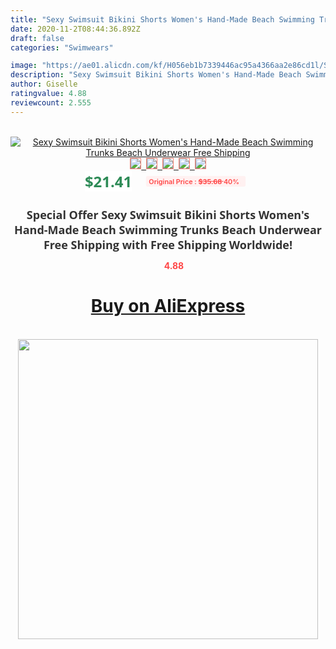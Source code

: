 ```yaml
---
title: "Sexy Swimsuit Bikini Shorts Women's Hand-Made Beach Swimming Trunks Beach Underwear Free Shipping"
date: 2020-11-2T08:44:36.892Z
draft: false
categories: "Swimwears"

image: "https://ae01.alicdn.com/kf/H056eb1b7339446ac95a4366aa2e86cd1l/Sexy-Swimsuit-Bikini-Shorts-Women-s-Hand-Made-Beach-Swimming-Trunks-Beach-Underwear-Free-Shipping.jpg"
description: "Sexy Swimsuit Bikini Shorts Women's Hand-Made Beach Swimming Trunks Beach Underwear Free Shipping"
author: Giselle
ratingvalue: 4.88
reviewcount: 2.555
---
```

<br>
<div style="text-align: center;">
<a href="https://s.click.aliexpress.com/e/_AAl2j7" target="_blank" rel="nofollow noopener noreferrer"><img alt="Sexy Swimsuit Bikini Shorts Women's Hand-Made Beach Swimming Trunks Beach Underwear Free Shipping" class="magnifier-image" src="https://ae01.alicdn.com/kf/H056eb1b7339446ac95a4366aa2e86cd1l/Sexy-Swimsuit-Bikini-Shorts-Women-s-Hand-Made-Beach-Swimming-Trunks-Beach-Underwear-Free-Shipping.jpg_640x640.jpg">
<br>
<img style="border:1px solid salmon" src="https://ae01.alicdn.com/kf/H056eb1b7339446ac95a4366aa2e86cd1l/Sexy-Swimsuit-Bikini-Shorts-Women-s-Hand-Made-Beach-Swimming-Trunks-Beach-Underwear-Free-Shipping.jpg_120x120.jpg">&nbsp;&nbsp;<img style="border:1px solid salmon" src="https://ae01.alicdn.com/kf/H8f4a29d72ce446669d60e14d8e87379de/Sexy-Swimsuit-Bikini-Shorts-Women-s-Hand-Made-Beach-Swimming-Trunks-Beach-Underwear-Free-Shipping.jpg_120x120.jpg">&nbsp;&nbsp;<img style="border:1px solid salmon" src="https://ae01.alicdn.com/kf/H460dcc7411ad42698465045f952389fdb/Sexy-Swimsuit-Bikini-Shorts-Women-s-Hand-Made-Beach-Swimming-Trunks-Beach-Underwear-Free-Shipping.jpg_120x120.jpg">&nbsp;&nbsp;<img style="border:1px solid salmon" src="https://ae01.alicdn.com/kf/H94f4543b439f4501982cabfe5acb3ef43/Sexy-Swimsuit-Bikini-Shorts-Women-s-Hand-Made-Beach-Swimming-Trunks-Beach-Underwear-Free-Shipping.jpg_120x120.jpg">&nbsp;&nbsp;<img style="border:1px solid salmon" src="https://ae01.alicdn.com/kf/H693548fbc4d84311b90779858de872cdd/Sexy-Swimsuit-Bikini-Shorts-Women-s-Hand-Made-Beach-Swimming-Trunks-Beach-Underwear-Free-Shipping.jpg_120x120.jpg"></a></div><br0>
<div style="text-align: center;"><span style="background-color: white; border: 0px; box-sizing: border-box; color: seagreen; display: inline-block; font-family: &quot;open sans&quot; , &quot;arial&quot; , &quot;helvetica&quot; , sans-serif , &quot;heiti&quot;; font-size: 24px; font-stretch: inherit; font-weight: 700; line-height: inherit; margin: 0px 10px 0px 0px; padding: 0px; vertical-align: middle;">$21.41 </span>
<span style="background: rgb(255 , 241 , 241); border-radius: 3px; border: 0px; box-sizing: border-box; color: #ff4747; display: inline-block; font-family: inherit; font-size: 12px; font-stretch: inherit; font-style: inherit; font-variant: inherit; font-weight: 600; line-height: inherit; margin: 0px; padding: 2px 5px; transform: scale(0.9); vertical-align: middle;">Original Price : <b style="text-decoration: line-through;">$35.68 </b> 40%&nbsp;&nbsp;</span></div>
<h1 style="color: #333333; display: inline-block; font-family: &quot;open sans&quot; , &quot;arial&quot; , &quot;helvetica&quot; , sans-serif , &quot;heiti&quot;; font-size: 18px; font-stretch: inherit; font-weight: 700; text-align: center;">Special Offer Sexy Swimsuit Bikini Shorts Women's Hand-Made Beach Swimming Trunks Beach Underwear Free Shipping with Free Shipping Worldwide!</h1>
<div style="color: #ff4747; text-align: center;">
<img src="https://4.bp.blogspot.com/-M0ZcTcb-5uY/XleCXlxnR4I/AAAAAAAAAEc/OrjgMkXV1oMQFaCRZj5HQwOCBcu3w1FegCPcBGAYYCw/s1600/star.png" style="height: 15px;">&nbsp;<b>4.88</b></div>
<div class="button_cont" align="center"><a class="buynow_a" href="https://s.click.aliexpress.com/e/_AAl2j7" target="_blank" rel="nofollow noopener noreferrer"><H1>Buy on AliExpress</H1></a></div><br>
<div class="separator" style="clear: both; text-align: center;">
<img src="https://lh3.googleusercontent.com/-pTy5HemUv9M/XlePHvY0dAI/AAAAAAAAAE4/0nX5iRUoIWY8eMW9Dpxeirr157OZliDIgCLcBGAsYHQ/s1600/badge.gif" width="480">
</div>
